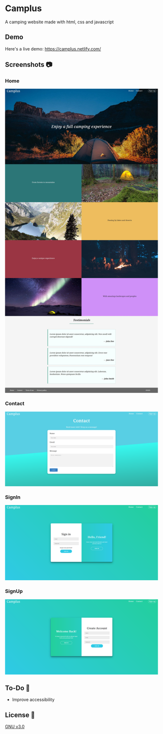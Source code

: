 # Camplus
 A camping website made with html, css and javascript  
 
## Demo  
Here's a live demo: https://camplus.netlify.com/  

## Screenshots :camera:  
### Home  
![Home](https://github.com/Hichem-Chabou/camplus/blob/master/assets/img/Camplus-full.jpg)  
### Contact  
![Contact](https://github.com/Hichem-Chabou/camplus/blob/master/assets/img/Camplus-contact.png)  
### SignIn  
![SignIn](https://github.com/Hichem-Chabou/camplus/blob/master/assets/img/Camplus-signin.png)  
### SignUp  
![SignUp](https://github.com/Hichem-Chabou/camplus/blob/master/assets/img/Camplus-signup.png)  

## To-Do :memo:  
* Improve accessibility  

## License :scroll:  
[GNU v3.0](https://github.com/Hichem-Chabou/camplus/blob/master/LICENSE)
